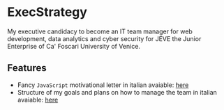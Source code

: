 # ExecStrategy
 My executive candidacy to become an IT team manager for web development, data analytics and cyber security for JEVE the Junior Enterprise of Ca' Foscari University of Venice.
## Features
- Fancy `JavaScript` motivational letter in italian avaiable: [here](http://tfy.altervista.org/candidatura_executive/1/lettera.html)
- Structure of my goals and plans on how to manage the team in italian avaiable: [here](http://tfy.altervista.org/candidatura_executive/1/strategia.html) 

